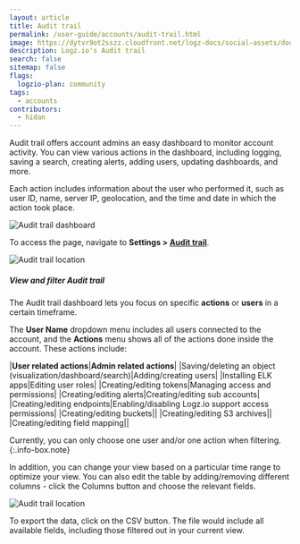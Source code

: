 ```yaml
---
layout: article
title: Audit trail
permalink: /user-guide/accounts/audit-trail.html
image: https://dytvr9ot2sszz.cloudfront.net/logz-docs/social-assets/docs-social.jpg
description: Logz.io's Audit trail
search: false
sitemap: false
flags:
  logzio-plan: community
tags:
  - accounts
contributors:
  - hidan
---
```


Audit trail offers account admins an easy dashboard to monitor account activity. You can view various actions in the dashboard, including logging, saving a search, creating alerts, adding users, updating dashboards, and more.

Each action includes information about the user who performed it, such as user ID, name, server IP, geolocation, and the time and date in which the action took place.

![Audit trail dashboard](https://dytvr9ot2sszz.cloudfront.net/logz-docs/accounts/audit-trail-dashboard.png)

To access the page, navigate to **Settings > [Audit trail](https://app.logz.io/#/dashboard/settings/general/audit-trail)**.

![Audit trail location](https://dytvr9ot2sszz.cloudfront.net/logz-docs/accounts/audit-trail.png)

##### View and filter Audit trail

The Audit trail dashboard lets you focus on specific **actions** or **users** in a certain timeframe. 

The **User Name** dropdown menu includes all users connected to the account, and the **Actions** menu shows all of the actions done inside the account. These actions include:

|**User related actions**|**Admin related actions**|
|Saving/deleting an object (visualization/dashboard/search)|Adding/creating users|
|Installing ELK apps|Editing user roles|
|Creating/editing tokens|Managing access and permissions|
|Creating/editing alerts|Creating/editing sub accounts|
|Creating/editing endpoints|Enabling/disabling Logz.io support access permissions|
|Creating/editing buckets||
|Creating/editing S3 archives||
|Creating/editing field mapping||

<!-- * **User related actions:** Saving or deleting an object (visualization/dashboard/search), installing ELK app, creating/editing tokens, alerts, endpoints, buckets, S3 archiving, field mapping, etc.
* **Admin related actions:** Adding/editing users and users' roles, access management, creating/editing sub accounts, enabling/disabling Logz.io support access permissions, etc. -->

Currently, you can only choose one user and/or one action when filtering.
{:.info-box.note}

In addition, you can change your view based on a particular time range to optimize your view. You can also edit the table by adding/removing different columns - click the Columns button and choose the relevant fields.

![Audit trail location](https://dytvr9ot2sszz.cloudfront.net/logz-docs/accounts/edit-audit-trail-view.png)

To export the data, click on the CSV button. The file would include all available fields, including those filtered out in your current view.